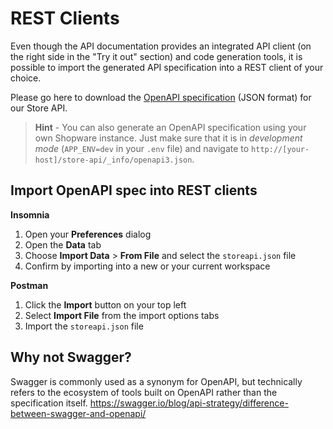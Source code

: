 # REST Clients

Even though the API documentation provides an integrated API client (on the right side in the "Try it out" section) and code generation tools, it is possible to import the generated API specification into a REST client of your choice.

Please go here to download the [OpenAPI specification](https://github.com/elkmod/store-api-documentation/blob/main/storeapi.json) (JSON format) for our Store API.

> **Hint** - You can also generate an OpenAPI specification using your own Shopware instance. Just make sure that it is in _development mode_ (`APP_ENV=dev` in your `.env` file) and navigate to `http://[your-host]/store-api/_info/openapi3.json`.

## Import OpenAPI spec into REST clients

**Insomnia**

1. Open your **Preferences** dialog
2. Open the **Data** tab
3. Choose **Import Data** > **From File** and select the `storeapi.json` file
4. Confirm by importing into a new or your current workspace

**Postman**

1. Click the **Import** button on your top left
2. Select **Import File** from the import options tabs
3. Import the `storeapi.json` file

## Why not Swagger?

Swagger is commonly used as a synonym for OpenAPI, but technically refers to the ecosystem of tools built on OpenAPI rather than the specification itself. https://swagger.io/blog/api-strategy/difference-between-swagger-and-openapi/